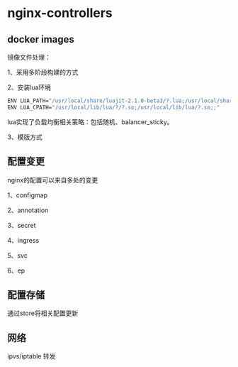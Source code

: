 # nginx-controllers

## docker images

镜像文件处理：

1、采用多阶段构建的方式

2、安装lua环境

```bash
ENV LUA_PATH="/usr/local/share/luajit-2.1.0-beta3/?.lua;/usr/local/share/lua/5.1/?.lua;/usr/local/lib/lua/?.lua;;"
ENV LUA_CPATH="/usr/local/lib/lua/?/?.so;/usr/local/lib/lua/?.so;;"
```

lua实现了负载均衡相关策略：包括随机、balancer_sticky。

3、模版方式



## 配置变更

nginx的配置可以来自多处的变更

1、configmap

2、annotation

3、secret

4、ingress

5、svc

6、ep

## 配置存储

通过store将相关配置更新

## 网络

ipvs/iptable 转发



